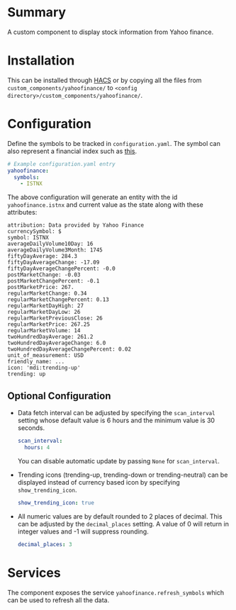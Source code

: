 # Summary

A custom component to display stock information from Yahoo finance.

# Installation

This can be installed through [HACS](https://hacs.xyz/) or by copying all the files from `custom_components/yahoofinance/` to `<config directory>/custom_components/yahoofinance/`.

# Configuration

Define the symbols to be tracked in `configuration.yaml`. The symbol can also represent a financial index such as [this](https://finance.yahoo.com/world-indices/).

```yaml
# Example configuration.yaml entry
yahoofinance:
  symbols:
    - ISTNX
```

The above configuration will generate an entity with the id `yahoofinance.istnx` and current value as the state along with these attributes:

```
attribution: Data provided by Yahoo Finance
currencySymbol: $
symbol: ISTNX
averageDailyVolume10Day: 16
averageDailyVolume3Month: 1745
fiftyDayAverage: 284.3
fiftyDayAverageChange: -17.09
fiftyDayAverageChangePercent: -0.0
postMarketChange: -0.03
postMarketChangePercent: -0.1
postMarketPrice: 267.
regularMarketChange: 0.34
regularMarketChangePercent: 0.13
regularMarketDayHigh: 27
regularMarketDayLow: 26
regularMarketPreviousClose: 26
regularMarketPrice: 267.25
regularMarketVolume: 14
twoHundredDayAverage: 261.2
twoHundredDayAverageChange: 6.0
twoHundredDayAverageChangePercent: 0.02
unit_of_measurement: USD
friendly_name: ...
icon: 'mdi:trending-up'
trending: up
```

## Optional Configuration

- Data fetch interval can be adjusted by specifying the `scan_interval` setting whose default value is 6 hours and the minimum value is 30 seconds.
  ```yaml
  scan_interval:
    hours: 4
  ```
  You can disable automatic update by passing `None` for `scan_interval`.

- Trending icons (trending-up, trending-down or trending-neutral) can be displayed instead of currency based icon by specifying `show_trending_icon`.
  ```yaml
  show_trending_icon: true
  ```
- All numeric values are by default rounded to 2 places of decimal. This can be adjusted by the `decimal_places` setting. A value of 0 will return in integer values and -1 will suppress rounding.
  ```yaml
  decimal_places: 3
  ```

# Services

The component exposes the service `yahoofinance.refresh_symbols` which can be used to refresh all the data.
